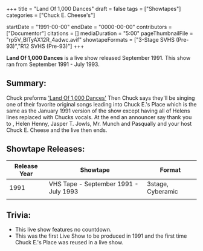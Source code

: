 +++
title = "Land Of 1,000 Dances"
draft = false
tags = ["Showtapes"]
categories = ["Chuck E. Cheese's"]


startDate = "1991-00-00"
endDate = "0000-00-00"
contributors = ["Documentor"]
citations = []
mediaDuration = "5:00"
pageThumbnailFile = "rp5V_BlTyAX12R_4adwc.avif"
showtapeFormats = ["3-Stage SVHS (Pre-93)","R12 SVHS (Pre-93)"]
+++

**Land Of 1,000 Dances** is a live show released September 1991. This show ran from September 1991 - July 1993.

## Summary:

Chuck preforms ['Land Of 1,000 Dances'](https://en.wikipedia.org/wiki/Land_of_a_Thousand_Dances) Then Chuck says they'll be singing one of their favorite original songs leading into Chuck E.'s Place which is the same as the January 1991 version of the show except having all of Helens lines replaced with Chucks vocals. At the end an announcer say thank you to , Helen Henny, Jasper T. Jowls, Mr. Munch and Pasqually and your host Chuck E. Cheese and the live then ends.

## Showtape Releases:

| Release Year | Showtape                              | Format            |
|--------------|---------------------------------------|-------------------|
| 1991         | VHS Tape - September 1991 - July 1993 | 3stage, Cyberamic |
|              |                                       |                   |

## Trivia:

- This live show features no countdown.
- This was the first Live Show to be produced in 1991 and the first time Chuck E.'s Place was reused in a live show.